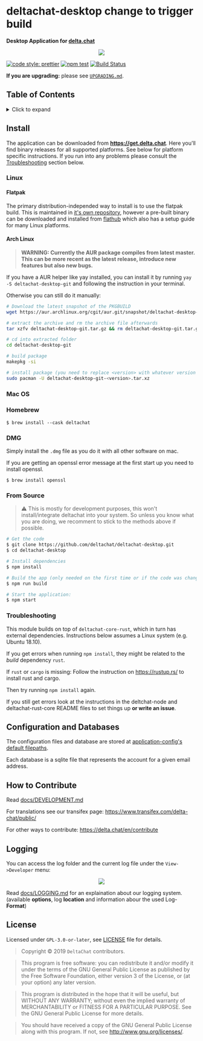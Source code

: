 # deltachat-desktop change to trigger build

**Desktop Application for [delta.chat](https://delta.chat)**

<center><img src="README_ASSETS/screenshot.png"/></center>

[![code style: prettier](https://img.shields.io/badge/code_style-prettier-ff69b4.svg?style=flat-square)](https://github.com/prettier/prettier)
[![npm test](https://github.com/deltachat/deltachat-desktop/workflows/npm%20test/badge.svg)](https://github.com/deltachat/deltachat-desktop/actions?query=workflow%3A%22npm+test%22+branch%3Amaster)
[![Build Status](https://travis-ci.org/deltachat/deltachat-desktop.svg?branch=master)](https://travis-ci.org/deltachat/deltachat-desktop)

**If you are upgrading:** please see [`UPGRADING.md`](UPGRADING.md).

## Table of Contents

<details><summary>Click to expand</summary>

- [Install](#install)
  - [Linux](#linux)
    - [Flatpak](#flatpak)
    - [Arch Linux](#arch-linux)
  - [Mac OS](#mac)
  - [From Source](#source)
  - [Troubleshooting](#troubleshooting)
- [Configuration and Databases](#config-and-db)
- [How to Contribute](#how-to-contribute)
- [Logging](#logging)
- [License](#license)

</details>

## Install <a id="install"></a>

The application can be downloaded from **<https://get.delta.chat>**. Here you'll find binary releases for all supported platforms. See below for platform specific instructions. If you run into any problems please consult the [Troubleshooting](#troubleshooting) section below.

### Linux <a id="linux"></a>

#### Flatpak <a id="flatpak"></a>

The primary distribution-independed way to install is to use the
flatpak build.
This is maintained in [it's own
repository](https://github.com/flathub/chat.delta.desktop), however a
pre-built binary can be downloaded and installed from
[flathub](https://flathub.org/apps/details/chat.delta.desktop) which
also has a setup guide for many Linux platforms.

#### Arch Linux <a id="arch-linux"></a>

> **WARNING: Currently the AUR package compiles from latest master. This can be more recent as the latest release, introduce new features but also new bugs.**

If you have a AUR helper like yay installed, you can install it by running `yay -S deltachat-desktop-git` and following the instruction in your terminal.

Otherwise you can still do it manually:

```sh
# Download the latest snapshot of the PKGBUILD
wget https://aur.archlinux.org/cgit/aur.git/snapshot/deltachat-desktop-git.tar.gz

# extract the archive and rm the archive file afterwards
tar xzfv deltachat-desktop-git.tar.gz && rm deltachat-desktop-git.tar.gz

# cd into extracted folder
cd deltachat-desktop-git

# build package
makepkg -si

# install package (you need to replace <version> with whatever version makepkg built)
sudo pacman -U deltachat-desktop-git-<version>.tar.xz
```

### Mac OS <a id="mac"></a>

### Homebrew

```
$ brew install --cask deltachat
```

### DMG

Simply install the `.dmg` file as you do it with all other software on mac.

If you are getting an openssl error message at the first start up you need to install openssl.

```
$ brew install openssl
```

### From Source <a id="source"></a>

> ⚠ This is mostly for development purposes, this won't install/integrate deltachat into your system.
> So unless you know what you are doing, we recomment to stick to the methods above if possible.

```sh
# Get the code
$ git clone https://github.com/deltachat/deltachat-desktop.git
$ cd deltachat-desktop

# Install dependencies
$ npm install

# Build the app (only needed on the first time or if the code was changed)
$ npm run build

# Start the application:
$ npm start
```

### Troubleshooting <a id="troubleshooting"></a>

This module builds on top of `deltachat-core-rust`, which in turn has external dependencies. Instructions below assumes a Linux system (e.g. Ubuntu 18.10).

If you get errors when running `npm install`, they might be related to the _build_ dependency `rust`.

If `rust` or `cargo` is missing:
Follow the instruction on <https://rustup.rs/> to install rust and cargo.

Then try running `npm install` again.

If you still get errors look at the instructions in the deltchat-node and
deltachat-rust-core README files to set things up **or write an issue**.

## Configuration and Databases <a id="config-and-db"></a>

The configuration files and database are stored at [application-config's default filepaths](https://www.npmjs.com/package/application-config#config-location).

Each database is a sqlite file that represents the account for a given email address.

## How to Contribute <a id="how-to-contribute"></a>

Read [docs/DEVELOPMENT.md](docs/DEVELOPMENT.md)

For translations see our transifex page: https://www.transifex.com/delta-chat/public/

For other ways to contribute: https://delta.chat/en/contribute

## Logging <a id="logging"></a>

You can access the log folder and the current log file under the `View->Developer` menu:

<center><img src="README_ASSETS/devMenu.png"/></center>

Read [docs/LOGGING.md](docs/LOGGING.md) for an explaination about our logging system. (available **options**, log **location** and information abour the used Log-**Format**)

## License <a id="license"></a>

Licensed under `GPL-3.0-or-later`, see [LICENSE](./LICENSE) file for details.

> Copyright © 2019 `DeltaChat` contributors.

> This program is free software: you can redistribute it and/or modify
> it under the terms of the GNU General Public License as published by
> the Free Software Foundation, either version 3 of the License, or
> (at your option) any later version.

> This program is distributed in the hope that it will be useful,
> but WITHOUT ANY WARRANTY; without even the implied warranty of
> MERCHANTABILITY or FITNESS FOR A PARTICULAR PURPOSE. See the
> GNU General Public License for more details.

> You should have received a copy of the GNU General Public License
> along with this program. If not, see <http://www.gnu.org/licenses/>.
